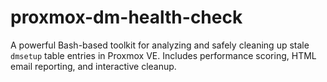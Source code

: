 # proxmox-dm-health-check
A powerful Bash-based toolkit for analyzing and safely cleaning up stale `dmsetup` table entries in Proxmox VE. Includes performance scoring, HTML email reporting, and interactive cleanup.
